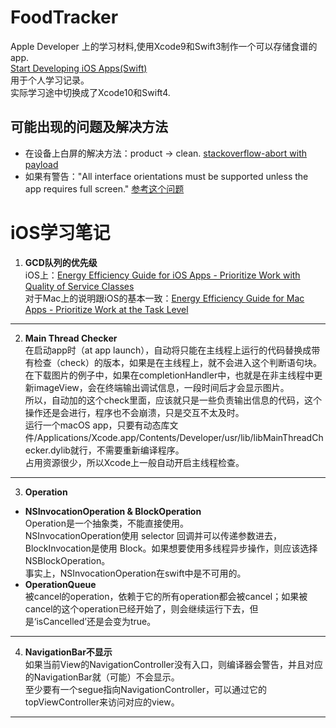 # FoodTracker
Apple Developer 上的学习材料,使用Xcode9和Swift3制作一个可以存储食谱的app.<br />
[Start Developing iOS Apps(Swift)](https://developer.apple.com/library/content/referencelibrary/GettingStarted/DevelopiOSAppsSwift/index.html#//apple_ref/doc/uid/TP40015214-CH2-SW1)<br />
用于个人学习记录。 <br />
实际学习途中切换成了Xcode10和Swift4.<br />
## 可能出现的问题及解决方法
 - 在设备上白屏的解决方法：product -> clean. [stackoverflow-abort with payload](https://stackoverflow.com/questions/41549131/dyld-abort-with-payload-error-on-iphone-5s-device)<br />
 - 如果有警告："All interface orientations must be supported unless the app requires full screen." [参考这个问题](https://stackoverflow.com/questions/31141806/xcode-7-beta-warnings-interface-orientations-and-launch-storyboard)

# iOS学习笔记
1. **GCD队列的优先级**<br>
iOS上：[Energy Efficiency Guide for iOS Apps - Prioritize Work with Quality of Service Classes](https://developer.apple.com/library/content/documentation/Performance/Conceptual/EnergyGuide-iOS/PrioritizeWorkWithQoS.html#//apple_ref/doc/uid/TP40015243-CH39-SW1)<br>
对于Mac上的说明跟iOS的基本一致：[Energy Efficiency Guide for Mac Apps - Prioritize Work at the Task Level](https://developer.apple.com/library/content/documentation/Performance/Conceptual/power_efficiency_guidelines_osx/PrioritizeWorkAtTheTaskLevel.html#//apple_ref/doc/uid/TP40013929-CH35-SW1)
***
2. **Main Thread Checker**<br>
在启动app时（at app launch），自动将只能在主线程上运行的代码替换成带有检查（check）的版本，如果是在主线程上，就不会进入这个判断语句块。<br>
在下载图片的例子中，如果在completionHandler中，也就是在非主线程中更新imageView，会在终端输出调试信息，一段时间后才会显示图片。<br>
所以，自动加的这个check里面，应该就只是一些负责输出信息的代码，这个操作还是会进行，程序也不会崩溃，只是交互不太及时。<br>
运行一个macOS app，只要有动态库文件/Applications/Xcode.app/Contents/Developer/usr/lib/libMainThreadChecker.dylib就行，不需要重新编译程序。<br>
占用资源很少，所以Xcode上一般自动开启主线程检查。
***
3. **Operation**<br>
 - **NSInvocationOperation & BlockOperation**<br>
Operation是一个抽象类，不能直接使用。<br>
NSInvocationOperation使用 selector 回调并可以传递参数进去，BlockInvocation是使用 Block。如果想要使用多线程异步操作，则应该选择   NSBlockOperation。<br>
事实上，NSInvocationOperation在swift中是不可用的。<br>
 - **OperationQueue**<br>
被cancel的operation，依赖于它的所有operation都会被cancel；如果被cancel的这个operation已经开始了，则会继续运行下去，但是‘isCancelled’还是会变为true。
***
4. **NavigationBar不显示**<br>
如果当前View的NavigationController没有入口，则编译器会警告，并且对应的NavigationBar就（可能）不会显示。<br>
至少要有一个segue指向NavigationController，可以通过它的topViewController来访问对应的view。
***
